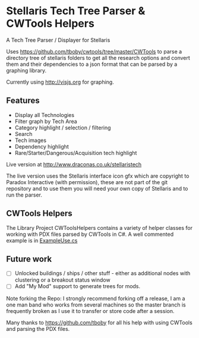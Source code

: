 # Stellaris Tech Tree Parser & CWTools Helpers
A Tech Tree Parser / Displayer for Stellaris

Uses https://github.com/tboby/cwtools/tree/master/CWTools to parse a directory tree of stellaris folders to get all the research options and convert them and their dependencies to a json format that can be parsed by a graphing library.  

Currently using http://visjs.org for graphing.

## Features
* Display all Technologies
* Filter graph by Tech Area
* Category highlight / selection / filtering
* Search
* Tech images
* Dependency highlight
* Rare/Starter/Dangerous/Acquisition tech highlight

Live version at http://www.draconas.co.uk/stellaristech

The live version uses the Stellaris interface icon gfx which are copyright to Paradox Interactive (with permission), these are not part of the git repository and to use them you will need your own copy of Stellaris and to run the parser.

## CWTools Helpers
The Library Project CWToolsHelpers contains a variety of helper classes for working with PDX files parsed by CWTools in C#.  A well commented example is in [ExampleUse.cs](CWToolsHelpers/ExampleUse.cs) 

## Future work
- [ ] Unlocked buildings / ships / other stuff - either as additional nodes with clustering or a breakout status window
- [ ] Add "My Mod"  support to generate trees for mods.

Note forking the Repo: I strongly recommend forking off a release, I am a one man band who works from several machines so the master branch is frequently broken as I use it to transfer or store code after a session.  

Many thanks to https://github.com/tboby for all his help with using CWTools and parsing the PDX files.

